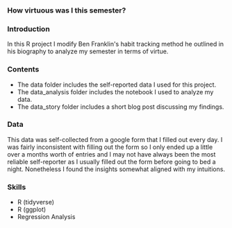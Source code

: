 ### How virtuous was I this semester?



### Introduction

In this R project I modify Ben Franklin's habit tracking method he outlined in his biography to analyze my semester in terms of virtue.

### Contents

- The data folder includes the self-reported data I used for this project. 
- The data_analysis folder includes the notebook I used to analyze my data. 
- The data_story folder includes a short blog post discussing my findings. 

### Data

This data was self-collected from a google form that I filled out every day. I was fairly inconsistent with filling out the form so I only ended up a little over a months worth of entries and I may not have always been the most reliable self-reporter as I usually filled out the form before going to bed a night. Nonetheless I found the insights somewhat aligned with my intuitions.

### Skills

- R (tidyverse)
- R (ggplot)
- Regression Analysis
